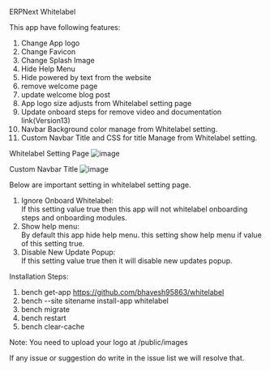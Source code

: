 ERPNext Whitelabel

This app have following features:
1. Change App logo
2. Change Favicon
3. Change Splash Image
4. Hide Help Menu
5. Hide powered by text from the website
6. remove welcome page
7. update welcome blog post
8. App logo size adjusts from Whitelabel setting page
9. Update onboard steps for remove video and documentation link(Version13)
10. Navbar Background color manage from Whitelabel setting.
11. Custom Navbar Title and CSS for title Manage from Whitelabel setting.


Whitelabel Setting Page
![image](https://user-images.githubusercontent.com/34086262/115605632-5e28ed00-a300-11eb-986d-5114ef128de3.png)

Custom Navbar Title
![image](https://user-images.githubusercontent.com/34086262/115721516-bc56de00-a39b-11eb-94b3-787b0481fb60.png)

Below are important setting in whitelabel setting page.
1. Ignore Onboard Whitelabel:<br/>
   If this setting value true then this app will not whitelabel onboarding steps and onboarding modules.
2. Show help menu:<br/>
   By default this app hide help menu. this setting show help menu if value of this setting true.
3. Disable New Update Popup:<br/>
  If this setting value true then it will disable new updates popup.


Installation Steps:<br/>
1. bench get-app https://github.com/bhavesh95863/whitelabel<br/>
2. bench --site sitename install-app whitelabel<br/>
3. bench migrate<br/>
4. bench restart<br/>
5. bench clear-cache


Note:
You need to upload your logo at /public/images

If any issue or suggestion do write in the issue list we will resolve that.
